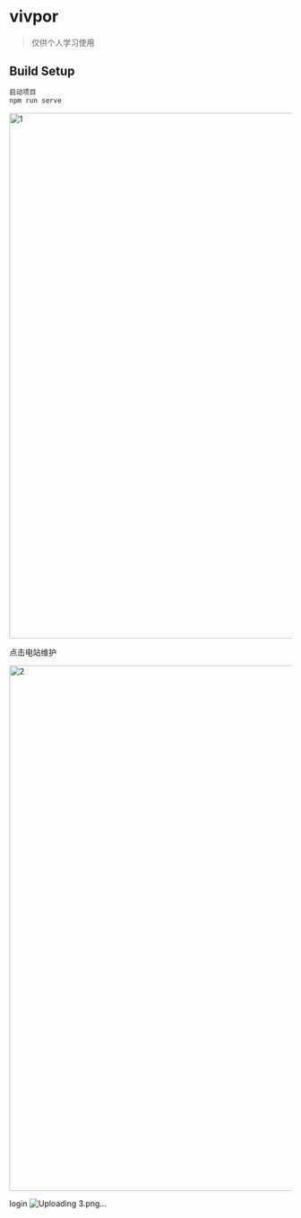 # vivpor

> 仅供个人学习使用

## Build Setup

``` bash
启动项目
npm run serve
```



<img width="936" alt="1" src="https://github.com/Ericpingqd/vuetext/assets/117163672/97205698-45f5-45e1-a91c-03b0cd4dcfcc">

点击电站维护

<img width="936" alt="2" src="https://github.com/Ericpingqd/vuetext/assets/117163672/e8b5deb5-9eae-4b32-8eaf-78d3835f4310">

login
![Uploading 3.png…]()
